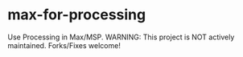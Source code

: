 max-for-processing
==================

Use Processing in Max/MSP. WARNING: This project is NOT actively maintained. Forks/Fixes welcome!
